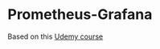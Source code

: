 # Prometheus-Grafana
 Based on this [Udemy course](https://www.udemy.com/course/monitoring-and-alerting-with-prometheus)

